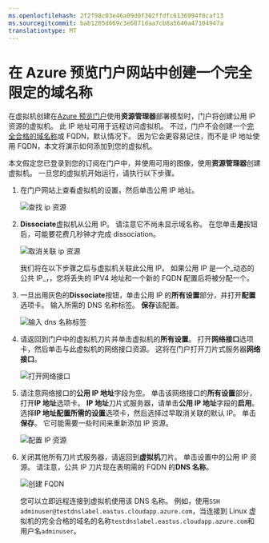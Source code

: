 ```yaml
---
ms.openlocfilehash: 2f2f98c03e46a09d0f302ffdfc6136994f0caf13
ms.sourcegitcommit: bab1265d669c3e6871daa7cb8a5640a47104947a
translationtype: MT
---
```

<properties
   pageTitle="为一个 Azure 门户中的虚拟机创建 FQDN |Microsoft Azure"
   description="了解如何创建一个完全限定域名或 FQDN 的资源管理器基于 Azure 预览门户中的虚拟机。"
   services="virtual-machines"
   documentationCenter=""
   authors="dsk-2015"
   manager="timlt"
   editor="tysonn"
   tags="azure-resource-management"/>

<tags
   ms.service="virtual-machines"
   ms.devlang="na"
   ms.topic="article"
   ms.tgt_pltfrm="na"
   ms.workload="infrastructure-services"
   ms.date="08/21/2015"
   ms.author="dkshir"/>

# 在 Azure 预览门户网站中创建一个完全限定的域名称

在虚拟机创建在[Azure 预览门户](https://portal.azure.com)使用**资源管理器**部署模型时，门户将创建公用 IP 资源的虚拟机。 此 IP 地址可用于远程访问虚拟机。 不过，门户不会创建一个[完全合格的域名称](https://en.wikipedia.org/wiki/Fully_qualified_domain_name)或 FQDN，默认情况下。 因为它会更容易记住，而不是 IP 地址使用 FQDN，本文将演示如何添加到您的虚拟机。

本文假定您已登录到您的订阅在门户中，并使用可用的图像，使用**资源管理器**创建虚拟机。 一旦您的虚拟机开始运行，请执行以下步骤。

1.  在门户网站上查看虚拟机的设置，然后单击公用 IP 地址。

    ![查找 ip 资源](media/virtual-machines-create-fqdn-on-portal/locatePublicIP.PNG)

2.  **Dissociate**虚拟机从公用 IP。 请注意它不尚未显示域名称。 在您单击**是**按钮后，可能要花费几秒钟才完成 dissociation。

    ![取消关联 ip 资源](media/virtual-machines-create-fqdn-on-portal/dissociateIP.PNG)

    我们将在以下步骤之后与虚拟机关联此公用 IP。 如果公用 IP 是一个_动态的公共 IP_，，您将丢失的 IPV4 地址和一个新的 FQDN 配置后将被分配一个。

3.  一旦出用灰色的**Dissociate**按钮，单击公用 IP 的**所有设置**部分，并打开**配置**选项卡。 输入所需的 DNS 名称标签。 **保存**该配置。

    ![输入 dns 名称标签](media/virtual-machines-create-fqdn-on-portal/dnsNameLabel.PNG)

4.  请返回到门户中的虚拟机刀片并单击虚拟机的**所有设置**。 打开**网络接口**选项卡，然后单击与此虚拟机的网络接口资源。 这将在门户打开刀片式服务器**网络接口**。

    ![打开网络接口](media/virtual-machines-create-fqdn-on-portal/openNetworkInterface.PNG)

5.  请注意网络接口的**公用 IP 地址**字段为空。 单击该网络接口的**所有设置**部分，打开**IP 地址**选项卡。 **IP 地址**刀片式服务器，请单击**公用 IP 地址**字段的**启用**。 选择**IP 地址配置所需的设置**选项卡，然后选择过早取消关联的默认 IP。 单击**保存**。 它可能需要一些时间来重新添加 IP 资源。

    ![配置 IP 资源](media/virtual-machines-create-fqdn-on-portal/configureIP.PNG)

6.  关闭其他所有刀片式服务器，请返回到**虚拟机**刀片。 单击设置中的公用 IP 资源。 请注意，公共 IP 刀片现在表明需的 FQDN 的**DNS 名称**。

    ![创建 FQDN](media/virtual-machines-create-fqdn-on-portal/fqdnCreated.PNG)

    您可以立即远程连接到虚拟机使用该 DNS 名称。 例如，使用`SSH adminuser@testdnslabel.eastus.cloudapp.azure.com`，当连接到 Linux 虚拟机的完全合格的域名的名称`testdnslabel.eastus.cloudapp.azure.com`和用户名`adminuser`。
